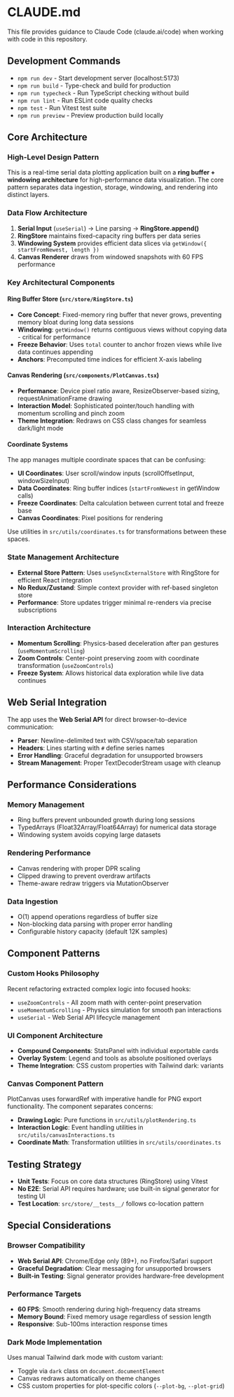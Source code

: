 # CLAUDE.md

This file provides guidance to Claude Code (claude.ai/code) when working with code in this repository.

## Development Commands

- `npm run dev` - Start development server (localhost:5173)
- `npm run build` - Type-check and build for production
- `npm run typecheck` - Run TypeScript checking without build
- `npm run lint` - Run ESLint code quality checks
- `npm test` - Run Vitest test suite
- `npm run preview` - Preview production build locally

## Core Architecture

### High-Level Design Pattern
This is a real-time serial data plotting application built on a **ring buffer + windowing architecture** for high-performance data visualization. The core pattern separates data ingestion, storage, windowing, and rendering into distinct layers.

### Data Flow Architecture
1. **Serial Input** (`useSerial`) → Line parsing → **RingStore.append()**
2. **RingStore** maintains fixed-capacity ring buffers per data series
3. **Windowing System** provides efficient data slices via `getWindow({ startFromNewest, length })`
4. **Canvas Renderer** draws from windowed snapshots with 60 FPS performance

### Key Architectural Components

#### Ring Buffer Store (`src/store/RingStore.ts`)
- **Core Concept**: Fixed-memory ring buffer that never grows, preventing memory bloat during long data sessions
- **Windowing**: `getWindow()` returns contiguous views without copying data - critical for performance
- **Freeze Behavior**: Uses `total` counter to anchor frozen views while live data continues appending
- **Anchors**: Precomputed time indices for efficient X-axis labeling

#### Canvas Rendering (`src/components/PlotCanvas.tsx`)
- **Performance**: Device pixel ratio aware, ResizeObserver-based sizing, requestAnimationFrame drawing
- **Interaction Model**: Sophisticated pointer/touch handling with momentum scrolling and pinch zoom
- **Theme Integration**: Redraws on CSS class changes for seamless dark/light mode

#### Coordinate Systems
The app manages multiple coordinate spaces that can be confusing:
- **UI Coordinates**: User scroll/window inputs (scrollOffsetInput, windowSizeInput)  
- **Data Coordinates**: Ring buffer indices (`startFromNewest` in getWindow calls)
- **Freeze Coordinates**: Delta calculation between current total and freeze base
- **Canvas Coordinates**: Pixel positions for rendering

Use utilities in `src/utils/coordinates.ts` for transformations between these spaces.

### State Management Architecture
- **External Store Pattern**: Uses `useSyncExternalStore` with RingStore for efficient React integration
- **No Redux/Zustand**: Simple context provider with ref-based singleton store
- **Performance**: Store updates trigger minimal re-renders via precise subscriptions

### Interaction Architecture  
- **Momentum Scrolling**: Physics-based deceleration after pan gestures (`useMomentumScrolling`)
- **Zoom Controls**: Center-point preserving zoom with coordinate transformation (`useZoomControls`)
- **Freeze System**: Allows historical data exploration while live data continues

## Web Serial Integration

The app uses the **Web Serial API** for direct browser-to-device communication:
- **Parser**: Newline-delimited text with CSV/space/tab separation
- **Headers**: Lines starting with `#` define series names
- **Error Handling**: Graceful degradation for unsupported browsers
- **Stream Management**: Proper TextDecoderStream usage with cleanup

## Performance Considerations

### Memory Management
- Ring buffers prevent unbounded growth during long sessions
- TypedArrays (Float32Array/Float64Array) for numerical data storage
- Windowing system avoids copying large datasets

### Rendering Performance  
- Canvas rendering with proper DPR scaling
- Clipped drawing to prevent overdraw artifacts
- Theme-aware redraw triggers via MutationObserver

### Data Ingestion
- O(1) append operations regardless of buffer size
- Non-blocking data parsing with proper error handling
- Configurable history capacity (default 12K samples)

## Component Patterns

### Custom Hooks Philosophy
Recent refactoring extracted complex logic into focused hooks:
- `useZoomControls` - All zoom math with center-point preservation  
- `useMomentumScrolling` - Physics simulation for smooth pan interactions
- `useSerial` - Web Serial API lifecycle management

### UI Component Architecture
- **Compound Components**: StatsPanel with individual exportable cards
- **Overlay System**: Legend and tools as absolute positioned overlays
- **Theme Integration**: CSS custom properties with Tailwind dark: variants

### Canvas Component Pattern
PlotCanvas uses forwardRef with imperative handle for PNG export functionality. The component separates concerns:
- **Drawing Logic**: Pure functions in `src/utils/plotRendering.ts`
- **Interaction Logic**: Event handling utilities in `src/utils/canvasInteractions.ts`  
- **Coordinate Math**: Transformation utilities in `src/utils/coordinates.ts`

## Testing Strategy

- **Unit Tests**: Focus on core data structures (RingStore) using Vitest
- **No E2E**: Serial API requires hardware; use built-in signal generator for testing UI
- **Test Location**: `src/store/__tests__/` follows co-location pattern

## Special Considerations

### Browser Compatibility
- **Web Serial API**: Chrome/Edge only (89+), no Firefox/Safari support
- **Graceful Degradation**: Clear messaging for unsupported browsers
- **Built-in Testing**: Signal generator provides hardware-free development

### Performance Targets
- **60 FPS**: Smooth rendering during high-frequency data streams
- **Memory Bound**: Fixed memory usage regardless of session length  
- **Responsive**: Sub-100ms interaction response times

### Dark Mode Implementation
Uses manual Tailwind dark mode with custom variant:
- Toggle via `dark` class on `document.documentElement`
- Canvas redraws automatically on theme changes
- CSS custom properties for plot-specific colors (`--plot-bg`, `--plot-grid`)